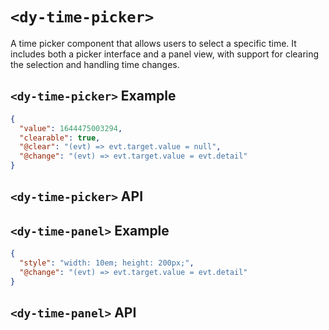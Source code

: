 # `<dy-time-picker>`

A time picker component that allows users to select a specific time. It includes both a picker interface and a panel view, with support for clearing the selection and handling time changes.

## `<dy-time-picker>` Example

<gbp-example name="dy-time-picker" src="https://esm.sh/duoyun-ui/elements/time-picker">

```json
{
  "value": 1644475003294,
  "clearable": true,
  "@clear": "(evt) => evt.target.value = null",
  "@change": "(evt) => evt.target.value = evt.detail"
}
```

</gbp-example>

## `<dy-time-picker>` API

<gbp-api src="/src/elements/time-picker.ts"></gbp-api>

## `<dy-time-panel>` Example

<gbp-example name="dy-time-panel" src="https://esm.sh/duoyun-ui/elements/time-panel">

```json
{
  "style": "width: 10em; height: 200px;",
  "@change": "(evt) => evt.target.value = evt.detail"
}
```

</gbp-example>

## `<dy-time-panel>` API

<gbp-api src="/src/elements/time-panel.ts"></gbp-api>
